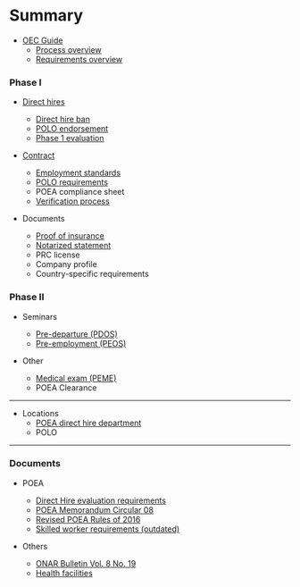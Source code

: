 # Summary

* [OEC Guide](README.md)
  * [Process overview](docs/process_overview.md)
  * [Requirements overview](docs/requirements_overview.md)

### Phase I

* [Direct hires](docs/direct_hire.md)

  * [Direct hire ban](docs/direct_hire_exception.md)
  * [POLO endorsement](docs/polo_endorsement.md)
  * [Phase 1 evaluation](docs/direct_hire_evaluation.md)

* [Contract](docs/contract.md)

  * [Employment standards](docs/employment_standards.md)
  * [POLO requirements](docs/polo_requirements.md)
  * POEA compliance sheet
  * [Verification process](docs/polo_verification.md)

* Documents

  * [Proof of insurance](docs/proof_of_insurance.md)
  * [Notarized statement](docs/notarized_statement.md)
  * PRC license
  * Company profile
  * Country-specific requirements

### Phase II

* Seminars

  * [Pre-departure (PDOS)](docs/pre_departure_orientation_seminar.md)
  * [Pre-employment (PEOS)](docs/pre_employment_orientation_seminar.md)

* Other

  * [Medical exam (PEME)](docs/medical_exam.md)
  * POEA Clearance

---

* Locations
  * [POEA direct hire department](docs/direct_hire_department.md)
  * POLO

---

### Documents

* POEA

  * [Direct Hire evaluation requirements](docs/evaluation_requirements.md)
  * [POEA Memorandum Circular 08](docs/memorandum_circular_08.md)
  * [Revised POEA Rules of 2016](docs/revised_poea_rules_of_2016.md)
  * [Skilled worker requirements (outdated)](docs/skilled_worker_requirements_outdated.md)

* Others

  * [ONAR Bulletin Vol. 8 No. 19](docs/effectivity_of_memorandum_circular_08.md)
  * [Health facilities](docs/health_facilities.md)
